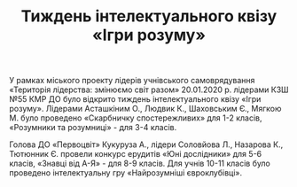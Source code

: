﻿---
title: Тиждень інтелектуального квізу «Ігри розуму»
---

У рамках міського проекту лідерів учнівського самоврядування «Територія лідерства: змінюємо світ разом» 20.01.2020 р. лідерами КЗШ №55 КМР ДО було відкрито тиждень інтелектуального квізу «Ігри розуму». Лідерами Асташкіним О., Людвик К., Шаховським Є., Мягкою М. було проведено «Скарбничку спостережливих» для 1-2 класів, «Розумники та розумниці» - для 3-4 класів.

Голова ДО «Первоцвіт» Кукуруза А., лідери Соловйова Л., Назарова К., Тютюнник Є. провели конкурс ерудитів «Юні дослідники» для 5-6 класів, «Знавці від А-Я» - для 8-9 класів. Для учнів 10-11 класів було проведено інтелектуальну гру «Найрозумніші євроклубівці».

<youtube id="HTJGoaNW8pI"></youtube>

<slideshow></slideshow>
